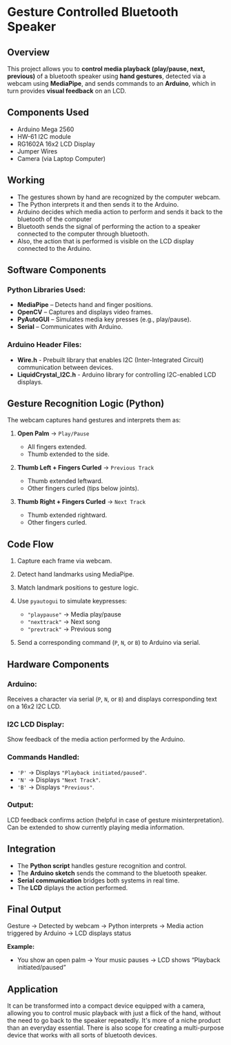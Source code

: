 # Gesture Controlled Bluetooth Speaker

## Overview

This project allows you to **control media playback (play/pause, next, previous)** of a bluetooth speaker using **hand gestures**, detected via a webcam using **MediaPipe**, and sends commands to an **Arduino**, which in turn provides **visual feedback** on an LCD.

## Components Used
* Arduino Mega 2560
* HW-61 I2C module
* RG1602A 16x2 LCD Display
* Jumper Wires
* Camera (via Laptop Computer)

## Working

* The gestures shown by hand are recognized by the computer webcam. 
* The Python interprets it and then sends it to the Arduino.
* Arduino decides which media action to perform and sends it back to the bluetooth of the computer
* Bluetooth sends the signal of performing the action to a speaker connected to the computer through bluetooth.
* Also, the action that is performed is visible on the LCD display connected to the Arduino.


## Software Components 

### Python Libraries Used:

* **MediaPipe** – Detects hand and finger positions.
* **OpenCV** – Captures and displays video frames.
* **PyAutoGUI** – Simulates media key presses (e.g., play/pause).
* **Serial** – Communicates with Arduino.

### Arduino Header Files:

* **Wire.h** - Prebuilt library that enables I2C (Inter-Integrated Circuit) communication between devices.
* **LiquidCrystal_I2C.h** - Arduino library for controlling I2C-enabled LCD displays.

## Gesture Recognition Logic (Python)

The webcam captures hand gestures and interprets them as:

1. **Open Palm** → `Play/Pause`

   * All fingers extended.
   * Thumb extended to the side.

2. **Thumb Left + Fingers Curled** → `Previous Track`

   * Thumb extended leftward.
   * Other fingers curled (tips below joints).

3. **Thumb Right + Fingers Curled** → `Next Track`

   * Thumb extended rightward.
   * Other fingers curled.

## Code Flow

1. Capture each frame via webcam.
2. Detect hand landmarks using MediaPipe.
3. Match landmark positions to gesture logic.
4. Use `pyautogui` to simulate keypresses:

   * `"playpause"` → Media play/pause
   * `"nexttrack"` → Next song
   * `"prevtrack"` → Previous song
5. Send a corresponding command (`P`, `N`, or `B`) to Arduino via serial.


## Hardware Components

### Arduino:

Receives a character via serial (`P`, `N`, or `B`) and displays corresponding text on a 16x2 I2C LCD.

### I2C LCD Display:

Show feedback of the media action performed by the Arduino.

### Commands Handled:

* `'P'` → Displays `"Playback initiated/paused"`.
* `'N'` → Displays `"Next Track"`.
* `'B'` → Displays `"Previous"`.

### Output:

LCD feedback confirms action (helpful in case of gesture misinterpretation).
Can be extended to show currently playing media information.

## Integration

* The **Python script** handles gesture recognition and control.
* The **Arduino sketch** sends the command to the bluetooth speaker.
* **Serial communication** bridges both systems in real time.
* The **LCD** diplays the action performed.


## Final Output

Gesture → Detected by webcam → Python interprets → Media action triggered by Arduino → LCD displays status

**Example:** 

* You show an open palm → Your music pauses → LCD shows “Playback initiated/paused”


## Application 

It can be transformed into a compact device equipped with a camera, allowing you to control music playback with just a flick of the hand, without the need to go back to the speaker repeatedly.
It's more of a niche product than an everyday essential. There is also scope for creating a multi-purpose device that works with all sorts of bluetooth devices.
